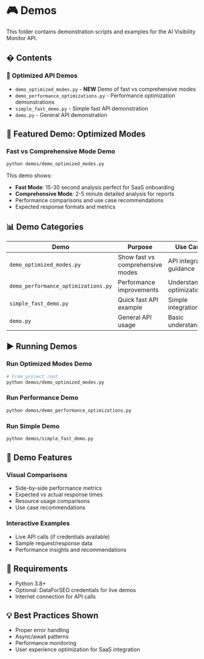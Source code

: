 # 🎮 Demos

This folder contains demonstration scripts and examples for the AI Visibility Monitor API.

## � **Contents**

### **🚀 Optimized API Demos**
- `demo_optimized_modes.py` - **NEW** Demo of fast vs comprehensive modes
- `demo_performance_optimizations.py` - Performance optimization demonstrations
- `simple_fast_demo.py` - Simple fast API demonstration
- `demo.py` - General API demonstration

## 🎯 **Featured Demo: Optimized Modes**

### **Fast vs Comprehensive Mode Demo**
```bash
python demos/demo_optimized_modes.py
```

This demo shows:
- **Fast Mode**: 15-30 second analysis perfect for SaaS onboarding
- **Comprehensive Mode**: 2-5 minute detailed analysis for reports
- Performance comparisons and use case recommendations
- Expected response formats and metrics

## 📊 **Demo Categories**

| Demo | Purpose | Use Case |
|------|---------|----------|
| `demo_optimized_modes.py` | Show fast vs comprehensive modes | API integration guidance |
| `demo_performance_optimizations.py` | Performance improvements | Understanding optimizations |
| `simple_fast_demo.py` | Quick fast API example | Simple integration |
| `demo.py` | General API usage | Basic understanding |

## ▶️ **Running Demos**

### **Run Optimized Modes Demo**
```bash
# From project root
python demos/demo_optimized_modes.py
```

### **Run Performance Demo**
```bash
python demos/demo_performance_optimizations.py
```

### **Run Simple Demo**
```bash
python demos/simple_fast_demo.py
```

## 🎯 **Demo Features**

### **Visual Comparisons**
- Side-by-side performance metrics
- Expected vs actual response times  
- Resource usage comparisons
- Use case recommendations

### **Interactive Examples**
- Live API calls (if credentials available)
- Sample request/response data
- Performance insights and recommendations

## 🔧 **Requirements**

- Python 3.8+
- Optional: DataForSEO credentials for live demos
- Internet connection for API calls

## 💡 **Best Practices Shown**

- Proper error handling
- Async/await patterns
- Performance monitoring
- User experience optimization for SaaS integration
